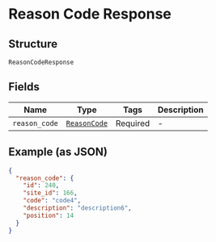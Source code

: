 
# Reason Code Response

## Structure

`ReasonCodeResponse`

## Fields

| Name | Type | Tags | Description |
|  --- | --- | --- | --- |
| `reason_code` | [`ReasonCode`](../../doc/models/reason-code.md) | Required | - |

## Example (as JSON)

```json
{
  "reason_code": {
    "id": 240,
    "site_id": 166,
    "code": "code4",
    "description": "description6",
    "position": 14
  }
}
```


